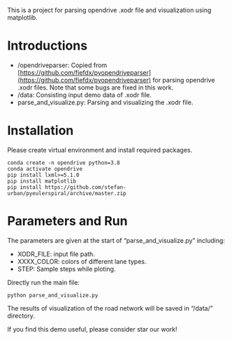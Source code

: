 This is a project for parsing opendrive .xodr file and visualization using matplotlib.

# Introductions

- /opendriveparser: Copied from [https://github.com/fiefdx/pyopendriveparser](https://github.com/fiefdx/pyopendriveparser) for parsing opendrive .xodr files. Note that some bugs are fixed in this work.
- /data: Consisting input demo data of .xodr file.
- parse_and_visualize.py: Parsing and visualizing the .xodr file.

# Installation

Please create virtual environment and install required packages.

```
conda create -n opendrive python=3.8
conda activate opendrive
pip install lxml>=5.1.0
pip install matplotlib
pip install https://github.com/stefan-urban/pyeulerspiral/archive/master.zip
```

# Parameters and Run

The parameters are given at the start of “parse_and_visualize.py” including:

- XODR_FILE: input file path.
- XXXX_COLOR: colors of different lane types.
- STEP: Sample steps while ploting.

Directly run the main file:

```
python parse_and_visualize.py
```

The results of visualization of the road network will be saved in “/data/” directory.

If you find this demo useful, please consider star our work!

